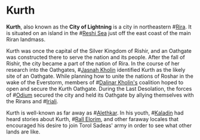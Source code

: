 # Kurth

**Kurth**, also known as the **City of Lightning** is a city in northeastern #[Rira](locations/rira). It is situated on an island in the #[Reshi Sea](locations/reshi-sea) just off the east coast of the main Riran landmass.

Kurth was once the capital of the Silver Kingdom of Rishir, and an Oathgate was constructed there to serve the nation and its people. After the fall of Rishir, the city became a part of the nation of Rira. In the course of her research into the Oathgates, #[Jasnah Kholin](characters/jasnah) identified Kurth as the likely site of an Oathgate. While planning how to unite the nations of Roshar in the wake of the Everstorm, members of #[Dalinar Kholin's](characters/dalinar) coalition hoped to open and secure the Kurth Oathgate. During the Last Desolation, the forces of #[Odium](characters/odium) secured the city and held its Oathgate by allying themselves with the Rirans and #[Iriali](locations/iri).

Kurth is well-known as far away as #[Alethkar](locations/alethkar). In his youth, #[Kaladin](characters/kaladin) had heard stories about Kurth, #[Rall Elorim](locations/rall-elorim), and other faraway locales that encouraged his desire to join Torol Sadeas' army in order to see what other lands are like.
